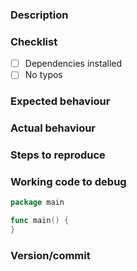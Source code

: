 ### Description

### Checklist

- [ ] Dependencies installed
- [ ] No typos

### Expected behaviour

### Actual behaviour

### Steps to reproduce

### Working code to debug

```go
package main

func main() {
}
```

### Version/commit
